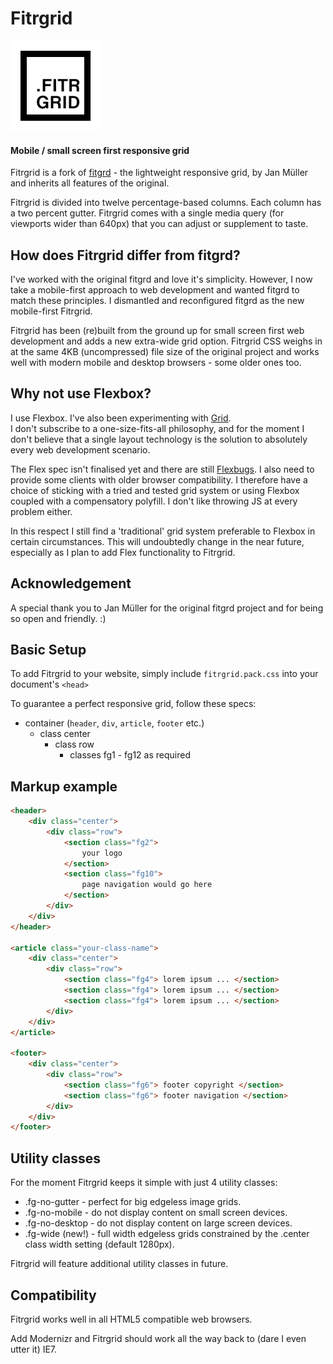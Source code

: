 # Fitrgrid

![fitrgrid logo](https://github.com/aoimedia/Fitrgrid/blob/master/images/retina.png)


#### Mobile / small screen first responsive grid

Fitrgrid is a fork of [fitgrd](http://www.fitgrd.com) - the lightweight responsive grid, by Jan Müller and inherits all features of the original.  

Fitrgrid is divided into twelve percentage-based columns. Each column has a two percent gutter. Fitrgrid comes with a single media query (for viewports wider than 640px) that you can adjust or supplement to taste.

##  How does Fitrgrid differ from fitgrd?  
I've worked with the original fitgrd and love it's simplicity. However, I now take a mobile-first approach to web development and wanted fitgrd to match these principles. I dismantled and reconfigured fitgrd as the new mobile-first Fitrgrid.

Fitrgrid has been (re)built from the ground up for small screen first web development and adds a new extra-wide grid option. Fitrgrid CSS weighs in at the same 4KB (uncompressed) file size of the original project and works well with modern mobile and desktop browsers - some older ones too.

##  Why not use Flexbox?
I use Flexbox. I've also been experimenting with [Grid](https://drafts.csswg.org/css-grid/).  
I don't subscribe to a one-size-fits-all philosophy, and for the moment I don't believe that a single layout technology is the solution to absolutely every web development scenario.

The Flex spec isn't finalised yet and there are still [Flexbugs](https://github.com/philipwalton/flexbugs). I also need to provide some clients with older browser compatibility. I therefore have a choice of sticking with a tried and tested grid system or using Flexbox coupled with a compensatory polyfill. I don't like throwing JS at every problem either.

In this respect I still find a 'traditional' grid system preferable to Flexbox in certain circumstances. This will undoubtedly change in the near future, especially as I plan to add Flex functionality to Fitrgrid.

##  Acknowledgement 
A special thank you to Jan Müller for the original fitgrd project and for being so open and friendly. :)


##  Basic Setup 
To add Fitrgrid to your website, simply include `fitrgrid.pack.css` into your document's `<head>`

To guarantee a perfect responsive grid, follow these specs:

- container (`header`, `div`, `article`, `footer` etc.)
	- class center
		- class row
			- classes fg1 - fg12 as required
			
			
##  Markup example
````html
<header>
	<div class="center">
		<div class="row">
			<section class="fg2">
				your logo
			</section>
			<section class="fg10">
				page navigation would go here
			</section>
		</div>
	</div>
</header>

<article class="your-class-name">
	<div class="center">
		<div class="row">
			<section class="fg4"> lorem ipsum ... </section>
			<section class="fg4"> lorem ipsum ... </section>
			<section class="fg4"> lorem ipsum ... </section>		
		</div>
	</div>
</article>

<footer>
	<div class="center">
		<div class="row">
			<section class="fg6"> footer copyright </section>
			<section class="fg6"> footer navigation </section>
		</div>
	</div>
</footer>

````

##  Utility classes
For the moment Fitrgrid keeps it simple with just 4 utility classes:

- .fg-no-gutter - perfect for big edgeless image grids.
- .fg-no-mobile - do not display content on small screen devices.
- .fg-no-desktop - do not display content on large screen devices.
- .fg-wide (new!) - full width edgeless grids constrained by the .center class width setting (default 1280px).

Fitrgrid will feature additional utility classes in future.

##  Compatibility  
Fitrgrid works well in all HTML5 compatible web browsers.

Add Modernizr and Fitrgrid should work all the way back to (dare I even utter it) IE7.
